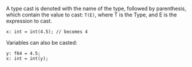 A type cast is denoted with the name of the type, followed by parenthesis, 
which contain the value to cast: `T(E)`, where T is the Type, and E is the
expression to cast.

    x: int = int(4.5); // becomes 4
    
Variables can also be casted:

    y: f64 = 4.5;
    x: int = int(y);